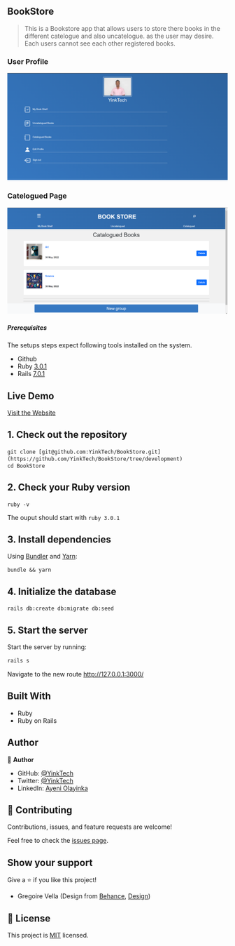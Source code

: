 ## BookStore
> This is a Bookstore app that allows users to store there books in the different catelogue and also uncatelogue. as the user may desire. Each users cannot see each other registered books.

### User Profile
![screenshot](./app/assets/images/profile.png)

### Catelogued Page
![screenshot](./app/assets/images/catelogue.png)
##### Prerequisites

The setups steps expect following tools installed on the system.

- Github
- Ruby [3.0.1](https://github.com/ruby/ruby/tree/ruby_3_1)
- Rails [7.0.1](https://github.com/rails/rails/tree/v7.0.1)

## Live Demo

[Visit the Website](https://book-store-railsapp.herokuapp.com/)
## 1. Check out the repository
```shell+
git clone [git@github.com:YinkTech/BookStore.git](https://github.com/YinkTech/BookStore/tree/development)
cd BookStore
```

## 2. Check your Ruby version

```shell
ruby -v
```

The ouput should start with `ruby 3.0.1`

## 3. Install dependencies

Using [Bundler](https://github.com/bundler/bundler) and [Yarn](https://github.com/yarnpkg/yarn):

```shell
bundle && yarn
```

## 4. Initialize the database

```shell
rails db:create db:migrate db:seed
```
## 5. Start the server

Start the server by running:

```ruby
rails s
```
Navigate to the new route http://127.0.0.1:3000/

## Built With

- Ruby
- Ruby on Rails

## Author
👤 **Author**

- GitHub: [@YinkTech](https://github.com/yinktech)
- Twitter: [@YinkTech](https://twitter.com/yink_tech)
- LinkedIn: [Ayeni Olayinka](https://www.linkedin.com/in/yinktech/)
## 🤝 Contributing

Contributions, issues, and feature requests are welcome!

Feel free to check the [issues page](https://github.com/YinkTech/BookStore/issues).

## Show your support

Give a ⭐️ if you like this project!


*  Gregoire Vella (Design from [Behance](https://www.behance.net/gregoirevella), [Design](https://www.behance.net/gallery/19759151/Snapscan-iOs-design-and-branding))
## 📝 License

This project is [MIT](https://creativecommons.org/licenses/by-nc/4.0/) licensed.